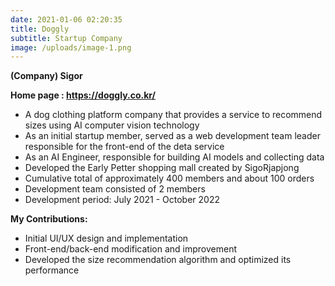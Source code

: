 ```yaml
---
date: 2021-01-06 02:20:35
title: Doggly
subtitle: Startup Company
image: /uploads/image-1.png
---
```

**(Company) Sigor**

**​​​​​​​Home page : https://doggly.co.kr/**

* A dog clothing platform company that provides a service to recommend sizes using AI computer vision technology
* As an initial startup member, served as a web development team leader responsible for the front-end of the deta service
* As an AI Engineer, responsible for building AI models and collecting data
* Developed the Early Petter shopping mall created by SigoRjapjong
* Cumulative total of approximately 400 members and about 100 orders
* Development team consisted of 2 members
* Development period: July 2021 - October 2022

**My Contributions:**

* Initial UI/UX design and implementation
* Front-end/back-end modification and improvement
* Developed the size recommendation algorithm and optimized its performance